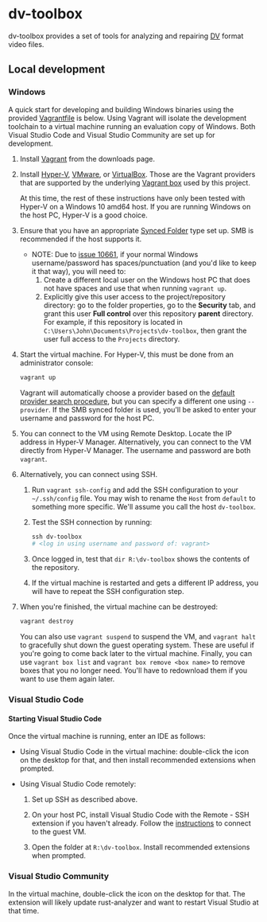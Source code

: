 # dv-toolbox

dv-toolbox provides a set of tools for analyzing and repairing [DV](https://en.wikipedia.org/wiki/DV_(video_format)) format video files.

## Local development

### Windows

A quick start for developing and building Windows binaries using the provided [Vagrantfile](Vagrantfile) is below.  Using Vagrant will isolate the development toolchain to a virtual machine running an evaluation copy of Windows.  Both Visual Studio Code and Visual Studio Community are set up for development.

1. Install [Vagrant](https://developer.hashicorp.com/vagrant/downloads) from the downloads page.

2. Install [Hyper-V](https://learn.microsoft.com/en-us/virtualization/hyper-v-on-windows/quick-start/enable-hyper-v), [VMware](https://www.vmware.com/products/desktop-hypervisor/workstation-and-fusion), or [VirtualBox](https://www.virtualbox.org/wiki/Downloads).  Those are the Vagrant providers that are supported by the underlying [Vagrant box](https://github.com/gusztavvargadr/packer?tab=readme-ov-file#overview) used by this project.

    At this time, the rest of these instructions have only been tested with Hyper-V on a Windows 10 amd64 host.  If you are running Windows on the host PC, Hyper-V is a good choice.

3. Ensure that you have an appropriate [Synced Folder](https://developer.hashicorp.com/vagrant/docs/synced-folders) type set up.  SMB is recommended if the host supports it.

    - NOTE: Due to [issue 10661](https://github.com/hashicorp/vagrant/issues/10661), if your normal Windows username/password has spaces/punctuation (and you'd like to keep it that way), you will need to:
        1. Create a different local user on the Windows host PC that does not have spaces and use that when running `vagrant up`.
        2. Explicitly give this user access to the project/repository directory: go to the folder properties, go to the **Security** tab, and grant this user **Full control** over this repository **parent** directory.  For example, if this repository is located in `C:\Users\John\Documents\Projects\dv-toolbox`, then grant the user full access to the `Projects` directory.

4. Start the virtual machine.  For Hyper-V, this must be done from an administrator console:

    ```PowerShell
    vagrant up
    ```

    Vagrant will automatically choose a provider based on the [default provider search procedure](https://developer.hashicorp.com/vagrant/docs/providers/basic_usage#default-provider), but you can specify a different one using `--provider`.  If the SMB synced folder is used, you'll be asked to enter your username and password for the host PC.

5. You can connect to the VM using Remote Desktop.  Locate the IP address in Hyper-V Manager.  Alternatively, you can connect to the VM directly from Hyper-V Manager.  The username and password are both `vagrant`.

6. Alternatively, you can connect using SSH.
    1. Run `vagrant ssh-config` and add the SSH configuration to your `~/.ssh/config` file.  You may wish to rename the `Host` from `default` to something more specific.  We'll assume you call the host `dv-toolbox`.
    2. Test the SSH connection by running:

        ```PowerShell
        ssh dv-toolbox
        # <log in using username and password of: vagrant>
        ```

    3. Once logged in, test that `dir R:\dv-toolbox` shows the contents of the repository.
    4. If the virtual machine is restarted and gets a different IP address, you will have to repeat the SSH configuration step.

7. When you're finished, the virtual machine can be destroyed:

    ```PowerShell
    vagrant destroy
    ```

    You can also use `vagrant suspend` to suspend the VM, and `vagrant halt` to gracefully shut down the guest operating system.  These are useful if you're going to come back later to the virtual machine.  Finally, you can use `vagrant box list` and `vagrant box remove <box name>` to remove boxes that you no longer need.  You'll have to redownload them if you want to use them again later.

### Visual Studio Code

#### Starting Visual Studio Code

Once the virtual machine is running, enter an IDE as follows:

- Using Visual Studio Code in the virtual machine: double-click the icon on the desktop for that, and then install recommended extensions when prompted.

- Using Visual Studio Code remotely:

    1. Set up SSH as described above.

    2. On your host PC, install Visual Studio Code with the Remote - SSH extension if you haven't already.  Follow the [instructions](https://code.visualstudio.com/docs/remote/ssh#_connect-to-a-remote-host) to connect to the guest VM.

    3. Open the folder at `R:\dv-toolbox`.  Install recommended extensions when prompted.

### Visual Studio Community

In the virtual machine, double-click the icon on the desktop for that.  The extension will likely update rust-analyzer and want to restart Visual Studio at that time.
